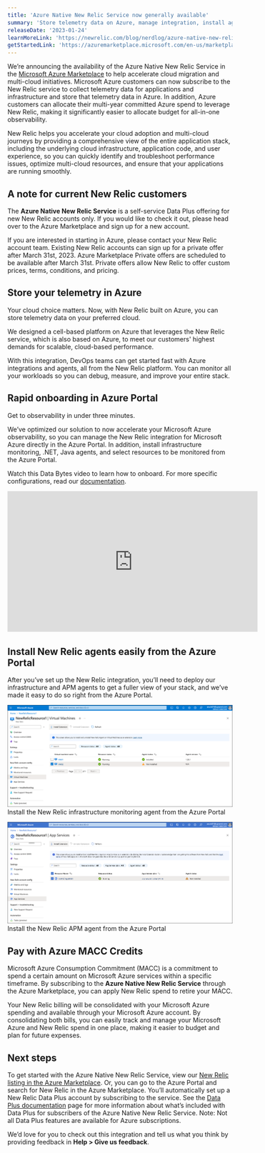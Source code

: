 ```yaml
---
title: 'Azure Native New Relic Service now generally available' 
summary: 'Store telemetry data on Azure, manage integration, install agents, and consolidate billing.' 
releaseDate: '2023-01-24' 
learnMoreLink: 'https://newrelic.com/blog/nerdlog/azure-native-new-relic-service' 
getStartedLink: 'https://azuremarketplace.microsoft.com/en-us/marketplace/apps/newrelicinc1635200720692.newrelic_liftr_payg?exp=ubp8'
---
```

We’re announcing the availability of the Azure Native New Relic Service in the [Microsoft Azure Marketplace](https://azuremarketplace.microsoft.com/en-us/marketplace/apps/newrelicinc1635200720692.newrelic_liftr_payg?tab=Overview&exp=ubp8) to help accelerate cloud migration and multi-cloud initiatives. Microsoft Azure customers can now subscribe to the New Relic service to collect telemetry data for applications and infrastructure and store that telemetry data in Azure. In addition, Azure customers can allocate their multi-year committed Azure spend to leverage New Relic, making it significantly easier to allocate budget for all-in-one observability.

New Relic helps you accelerate your cloud adoption and multi-cloud journeys by providing a comprehensive view of the entire application stack, including the underlying cloud infrastructure, application code, and user experience, so you can quickly identify and troubleshoot performance issues, optimize multi-cloud resources, and ensure that your applications are running smoothly.

## A note for current New Relic customers

The **Azure Native New Relic Service** is a self-service Data Plus offering for new New Relic accounts only. If you would like to check it out, please head over to the Azure Marketplace and sign up for a new account.

If you are interested in starting in Azure, please contact your New Relic account team. Existing New Relic accounts can sign up for a private offer after March 31st, 2023. Azure Marketplace Private offers are scheduled to be available after March 31st. Private offers allow New Relic to offer custom prices, terms, conditions, and pricing.

## Store your telemetry in Azure
Your cloud choice matters. Now, with New Relic built on Azure, you can store telemetry data on your preferred cloud.

We designed a cell-based platform on Azure that leverages the New Relic service, which is also based on Azure, to meet our customers' highest demands for scalable, cloud-based performance.

With this integration, DevOps teams can get started fast with Azure integrations and agents, all from the New Relic platform. You can monitor all your workloads so you can debug, measure, and improve your entire stack.

## Rapid onboarding in Azure Portal 

Get to observability in under three minutes.

We’ve optimized our solution to now accelerate your Microsoft Azure observability, so you can manage the New Relic integration for Microsoft Azure directly in the Azure Portal. In addition, install infrastructure monitoring, .NET, Java agents, and select resources to be monitored from the Azure Portal.

Watch this Data Bytes video to learn how to onboard. For more specific configurations, read our [documentation](https://docs.newrelic.com/docs/infrastructure/microsoft-azure-integrations/get-started/azure-native/).

<iframe width="560" height="315" src="https://youtu.be/48LHdqOMAsQ" frameborder="0" allow="accelerometer; autoplay; clipboard-write; encrypted-media; gyroscope; picture-in-picture" allowfullscreen></iframe>

## Install New Relic agents easily from the Azure Portal

After you’ve set up the New Relic integration, you’ll need to deploy our infrastructure and APM agents to get a fuller view of your stack, and we’ve made it easy to do so right from the Azure Portal. 

![Install the New Relic infrastructure monitoring agent from the Azure Portal](./images/azure-native-new-relic-service-InfraAgentInstall.png "Install the New Relic infrastructure monitoring agent from the Azure Portal")
Install the New Relic infrastructure monitoring agent from the Azure Portal

![Install the New Relic APM agent from the Azure Portal](./images/azure-native-new-relic-service-APMAgentInstall.png "Install the New Relic APM agent from the Azure Portal")
Install the New Relic APM agent from the Azure Portal

## Pay with Azure MACC Credits
Microsoft Azure Consumption Commitment (MACC) is a commitment to spend a certain amount on Microsoft Azure services within a specific timeframe. By subscribing to the **Azure Native New Relic Service** through the Azure Marketplace, you can apply New Relic spend to retire your MACC.

Your New Relic billing will be consolidated with your Microsoft Azure spending and available through your Microsoft Azure account. By consolidating both bills, you can easily track and manage your Microsoft Azure and New Relic spend in one place, making it easier to budget and plan for future expenses.

## Next steps

To get started with the Azure Native New Relic Service, view our [New Relic listing in the Azure Marketplace](https://azuremarketplace.microsoft.com/en-us/marketplace/apps/newrelicinc1635200720692.newrelic_liftr_payg?exp=ubp8). Or, you can go to the Azure Portal and search for New Relic in the Azure Marketplace. You’ll automatically set up a New Relic Data Plus account by subscribing to the service. See the [Data Plus documentation](https://docs.newrelic.com/docs/accounts/accounts-billing/new-relic-one-pricing-billing/data-ingest-billing/#data-plus) page for more information about what’s included with Data Plus for subscribers of the Azure Native New Relic Service. Note: Not all Data Plus features are available for Azure subscriptions.

We’d love for you to check out this integration and tell us what you think by providing feedback in **Help > Give us feedback**.
